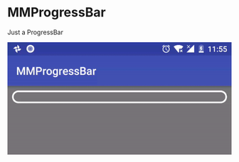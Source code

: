 # MMProgressBar

Just a ProgressBar


![](https://github.com/donglua/MMProgressBar/blob/master/Screenshot.gif)

